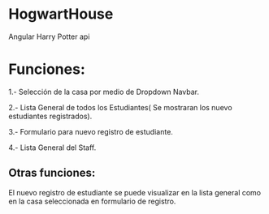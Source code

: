 # HogwartHouse

Angular Harry Potter api

# Funciones:
1.- Selección de la casa por medio de Dropdown Navbar. 

2.- Lista General de todos los Estudiantes( Se mostraran los nuevo estudiantes registrados). 

3.- Formulario para nuevo registro de estudiante. 

4.- Lista General del Staff.

## Otras funciones:
El nuevo registro de estudiante se puede visualizar en la lista general como en la casa seleccionada en formulario de registro.

